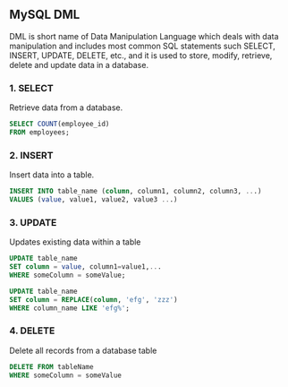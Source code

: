 ## MySQL DML
DML is short name of Data Manipulation Language which deals with data manipulation and includes most common SQL statements such SELECT, INSERT, UPDATE, DELETE, etc., and it is used to store, modify, retrieve, delete and update data in a database.

### 1. SELECT 
Retrieve data from a database.
```sql
SELECT COUNT(employee_id) 
FROM employees;
```
### 2. INSERT 
Insert data into a table.
```sql
INSERT INTO table_name (column, column1, column2, column3, ...)
VALUES (value, value1, value2, value3 ...) 
```

### 3. UPDATE 
Updates existing data within a table
```sql
UPDATE table_name
SET column = value, column1=value1,...
WHERE someColumn = someValue;

UPDATE table_name 
SET column = REPLACE(column, 'efg', 'zzz') 
WHERE column_name LIKE 'efg%';
```

### 4. DELETE
Delete all records from a database table
```sql
DELETE FROM tableName
WHERE someColumn = someValue
```

